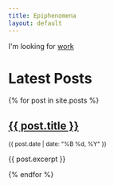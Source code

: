 ```yaml
---
title: Epiphenomena
layout: default
---
```


I'm looking for [work](resume_2025_08_p.pdf)

# Latest Posts

{% for post in site.posts %}
  <h2><a href="{{ post.url }}">{{ post.title }}</a></h2>
  <p><small>{{ post.date | date: "%B %d, %Y" }}</small></p>
  <p>{{ post.excerpt }}</p>
{% endfor %}
